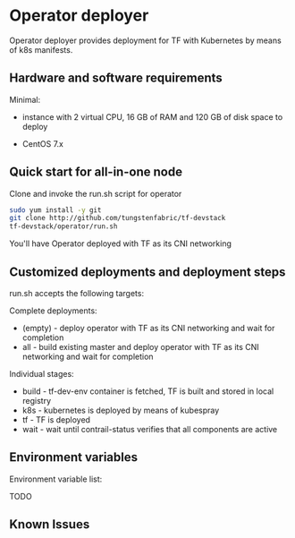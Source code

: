 # Operator deployer

Operator deployer provides deployment for TF with Kubernetes by means of k8s manifests.

## Hardware and software requirements

Minimal:

- instance with 2 virtual CPU, 16 GB of RAM and 120 GB of disk space to deploy

- CentOS 7.x

## Quick start for all-in-one node

Clone and invoke the run.sh script for operator

``` bash
sudo yum install -y git
git clone http://github.com/tungstenfabric/tf-devstack
tf-devstack/operator/run.sh
```

You'll have Operator deployed with TF as its CNI networking

## Customized deployments and deployment steps

run.sh accepts the following targets:

Complete deployments:

- (empty) - deploy operator with TF as its CNI networking and wait for completion
- all - build existing master and deploy operator with TF as its CNI networking and wait for completion

Individual stages:

- build - tf-dev-env container is fetched, TF is built and stored in local registry
- k8s - kubernetes is deployed by means of kubespray
- tf - TF is deployed
- wait - wait until contrail-status verifies that all components are active

## Environment variables

Environment variable list:

TODO

## Known Issues
